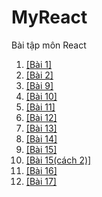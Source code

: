 # MyReact
Bài tập môn React</br>
<ol>
<li><a href="https://codepen.io/PhamMinhTri20/pen/QWreNgW">[Bài 1]</a></li>
<li><a href="https://codepen.io/PhamMinhTri20/pen/ExLqRLX">[Bài 2]</a></li>
<!-- <li><a href="https://codepen.io/PhamMinhTri20/pen/qBYeyZM">[Bài 3]</a></li>
<li><a href="https://codepen.io/PhamMinhTri20/pen/ExLqRLX">[Bài 4]</a></li>
<li><a href="https://codepen.io/PhamMinhTri20/pen/QWreNgW">[Bài 5]</a></li>
<li><a href="https://codepen.io/PhamMinhTri20/pen/ExLqRLX">[Bài 6]</a></li>
<li><a href="https://codepen.io/PhamMinhTri20/pen/QWreNgW">[Bài 7]</a></li>
<li><a href="https://codepen.io/PhamMinhTri20/pen/ExLqRLX">[Bài 8]</a></li> -->
<li><a href="https://codepen.io/PhamMinhTri20/pen/JjZKNKM">[Bài 9]</a></li>
<li><a href="https://codepen.io/PhamMinhTri20/pen/BaVzZoz">[Bài 10]</a></li>
<li><a href="https://codepen.io/PhamMinhTri20/pen/zYaBzvJ">[Bài 11]</a></li>
<li><a href="https://codepen.io/PhamMinhTri20/pen/rNKjEQG">[Bài 12]</a></li>
<li><a href="https://codepen.io/PhamMinhTri20/pen/gOKmqxx">[Bài 13]</a></li>
<li><a href="https://codepen.io/PhamMinhTri20/pen/LYrWqZE">[Bài 14]</a></li>
<li><a href="https://codepen.io/PhamMinhTri20/pen/gOKmqMm">[Bài 15]</a></li>
<li><a href="https://codepen.io/PhamMinhTri20/pen/WNygWQW">[Bài 15(cách 2)]</a></li>
<li><a href="https://codepen.io/PhamMinhTri20/pen/abKLVvM">[Bài 16]</a></li>
<li><a href="https://codepen.io/PhamMinhTri20/pen/QWxmVBQ">[Bài 17]</a></li>
<!-- <li><a href="https://codepen.io/PhamMinhTri20/pen/QWreNgW">[Bài 18]</a></li>
<li><a href="https://codepen.io/PhamMinhTri20/pen/QWreNgW">[Bài 19]</a></li>
<li><a href="https://codepen.io/PhamMinhTri20/pen/ExLqRLX">[Bài 20]</a></li> -->
</ol>
